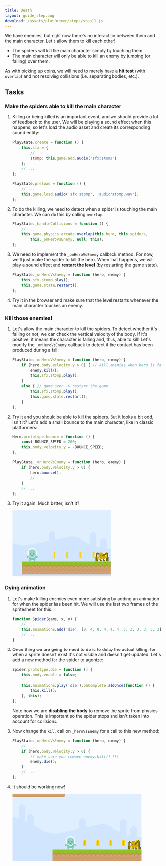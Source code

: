 ```yaml
---
title: Death
layout: guide_step.pug
download: /assets/platformer/steps/step11.js
---
```


We have enemies, but right now there's no interaction between them and the main character. Let's allow them to kill each other!

- The spiders will kill the main character simply by touching them.
- The main character will only be able to kill an enemy by jumping (or falling) over them.

As with picking up coins, we will need to merely have a **hit test** (with `overlap`) and not resolving collisions (i.e. separating bodies, etc.).

## Tasks

### Make the spiders able to kill the main character

1. Killing or being killed is an important event, and we should provide a lot of feedback to the user. We will be playing a sound effect when this happens, so let's load the audio asset and create its corresponding sound entity:

    ```js
    PlayState.create = function () {
        this.sfx = {
            // ...
            stomp: this.game.add.audio('sfx:stomp')
        };
        // ...
    };
    ```

    ```js
    PlayState.preload = function () {
        // ...
        this.game.load.audio('sfx:stomp', 'audio/stomp.wav');
    };
    ```

1. To do the killing, we need to detect when a spider is touching the main character. We can do this by calling `overlap`:

    ```js
    PlayState._handleCollisions = function () {
        // ...
        this.game.physics.arcade.overlap(this.hero, this.spiders,
            this._onHeroVsEnemy, null, this);
    };
    ```

1. We need to implement the `_onHeroVsEnemy` callback method. For now, we'll just make the spider to kill the hero. When that happens, we will play a sound effect and **restart the level** (by restarting the game state).

    ```js
    PlayState._onHeroVsEnemy = function (hero, enemy) {
        this.sfx.stomp.play();
        this.game.state.restart();
    };
    ```

1. Try it in the browser and make sure that the level restarts whenever the main character touches an enemy.

### Kill those enemies!

1. Let's allow the main character to kill the spiders. To detect whether it's falling or not, we can check the vertical velocity of the body. If it's positive, it means the character is falling and, thus, able to kill! Let's modify the `_onHeroVsEnemy` callback to detect if the contact has been produced during a fall:

    ```js
    PlayState._onHeroVsEnemy = function (hero, enemy) {
        if (hero.body.velocity.y > 0) { // kill enemies when hero is falling
            enemy.kill();
            this.sfx.stomp.play();
        }
        else { // game over -> restart the game
            this.sfx.stomp.play();
            this.game.state.restart();
        }
    };
    ```

1. Try it and you should be able to kill the spiders. But it looks a bit odd, isn't it? Let's add a small bounce to the main character, like in classic platformers:

    ```js
    Hero.prototype.bounce = function () {
        const BOUNCE_SPEED = 200;
        this.body.velocity.y = -BOUNCE_SPEED;
    };
    ```

    ```js
    PlayState._onHeroVsEnemy = function (hero, enemy) {
        if (hero.body.velocity.y > 0) {
            hero.bounce();
            // ...
        }
        // ...
    };
    ```

1. Try it again. Much better, isn't it?

    ![Bouncing on enemies](/assets/platformer/enemy_bounce.gif)

### Dying animation

1. Let's make killing enemies even more satisfying by adding an animation for when the spider has been hit. We will use the last two frames of the spritesheet for this.

    ```js
    function Spider(game, x, y) {
        // ...
        this.animations.add('die', [0, 4, 0, 4, 0, 4, 3, 3, 3, 3, 3, 3], 12);
        // ...
    }
    ```

1. Once thing we are going to need to do is to delay the actual killing, for when a sprite doesn't exist it's not visible and doesn't get updated. Let's add a new method for the spider to agonize:

    ```js
    Spider.prototype.die = function () {
        this.body.enable = false;

        this.animations.play('die').onComplete.addOnce(function () {
            this.kill();
        }, this);
    };
    ```

    Note how we are **disabling the body** to remove the sprite from physics operation. This is important so the spider stops and isn't taken into account for collisions.

1. Now change the `kill` call on `_heroVsEnemy` for a call to this new method:

    ```js
    PlayState._onHeroVsEnemy = function (hero, enemy) {
        // ...
        if (hero.body.velocity.y > 0) {
            // make sure you remove enemy.kill() !!!
            enemy.die();
        }
        // ...
    };
    ```
1. It should be working now!

    ![Spider dying animation](/assets/platformer/enemy_dying.gif)
